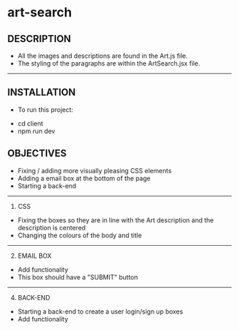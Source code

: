 # art-search

DESCRIPTION
-------------
* All the images and descriptions are found in the Art.js file.
* The styling of the paragraphs are within the ArtSearch.jsx file.
--------------------------------------------------------------------
INSTALLATION
-------------
- To run this project:
* cd client
* npm run dev 

OBJECTIVES
-----------
* Fixing / adding more visually pleasing CSS elements
* Adding a email box at the bottom of the page
* Starting a back-end
-----------------------------------------------------------
1. CSS
* Fixing the boxes so they are in line with the Art description and the description is centered
* Changing the colours of the body and title
------------------------------------------------------------------------------------------------
2. EMAIL BOX
* Add functionality
* This box should have a "SUBMIT" button
---------------------------------------------------------------------------------------------------
4. BACK-END
* Starting a back-end to create a user login/sign up boxes
* Add functionality









